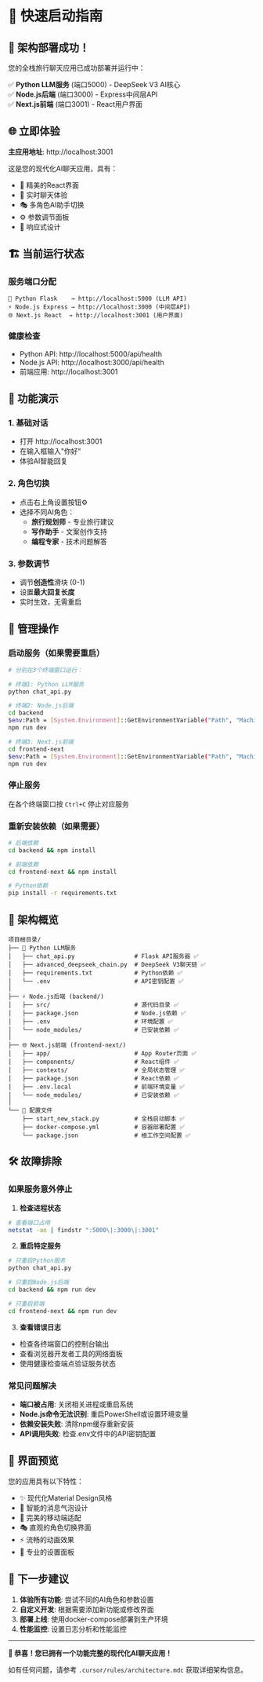 # 🚀 快速启动指南

## 🎉 架构部署成功！

您的全栈旅行聊天应用已成功部署并运行中：

✅ **Python LLM服务** (端口5000) - DeepSeek V3 AI核心  
✅ **Node.js后端** (端口3000) - Express中间层API  
✅ **Next.js前端** (端口3001) - React用户界面  

## 🌐 立即体验

**主应用地址**: http://localhost:3001

这是您的现代化AI聊天应用，具有：
- 🎨 精美的React界面
- 💬 实时聊天体验
- 🎭 多角色AI助手切换
- ⚙️ 参数调节面板
- 📱 响应式设计

## 🏗️ 当前运行状态

### 服务端口分配
```
🐍 Python Flask    → http://localhost:5000 (LLM API)
⚡ Node.js Express → http://localhost:3000 (中间层API)  
🌐 Next.js React  → http://localhost:3001 (用户界面)
```

### 健康检查
- Python API: http://localhost:5000/api/health
- Node.js API: http://localhost:3000/api/health
- 前端应用: http://localhost:3001

## 🎯 功能演示

### 1. 基础对话
- 打开 http://localhost:3001
- 在输入框输入"你好"
- 体验AI智能回复

### 2. 角色切换
- 点击右上角设置按钮⚙️
- 选择不同AI角色：
  - **旅行规划师** - 专业旅行建议
  - **写作助手** - 文案创作支持
  - **编程专家** - 技术问题解答

### 3. 参数调节
- 调节**创造性**滑块 (0-1)
- 设置**最大回复长度**
- 实时生效，无需重启

## 🔧 管理操作

### 启动服务（如果需要重启）
```bash
# 分别在3个终端窗口运行：

# 终端1: Python LLM服务
python chat_api.py

# 终端2: Node.js后端
cd backend
$env:Path = [System.Environment]::GetEnvironmentVariable("Path", "Machine") + ";" + [System.Environment]::GetEnvironmentVariable("Path", "User")
npm run dev

# 终端3: Next.js前端
cd frontend-next
$env:Path = [System.Environment]::GetEnvironmentVariable("Path", "Machine") + ";" + [System.Environment]::GetEnvironmentVariable("Path", "User")
npm run dev
```

### 停止服务
在各个终端窗口按 `Ctrl+C` 停止对应服务

### 重新安装依赖（如果需要）
```bash
# 后端依赖
cd backend && npm install

# 前端依赖  
cd frontend-next && npm install

# Python依赖
pip install -r requirements.txt
```

## 📁 架构概览

```
项目根目录/
├── 🐍 Python LLM服务
│   ├── chat_api.py                 # Flask API服务器 ✅
│   ├── advanced_deepseek_chain.py  # DeepSeek V3聊天链 ✅
│   ├── requirements.txt            # Python依赖 ✅
│   └── .env                        # API密钥配置 ✅
│
├── ⚡ Node.js后端 (backend/)
│   ├── src/                        # 源代码目录 ✅
│   ├── package.json                # Node.js依赖 ✅
│   ├── .env                        # 环境配置 ✅
│   └── node_modules/               # 已安装依赖 ✅
│
├── 🌐 Next.js前端 (frontend-next/)
│   ├── app/                        # App Router页面 ✅
│   ├── components/                 # React组件 ✅
│   ├── contexts/                   # 全局状态管理 ✅
│   ├── package.json                # React依赖 ✅
│   ├── .env.local                  # 前端环境变量 ✅
│   └── node_modules/               # 已安装依赖 ✅
│
└── 🔧 配置文件
    ├── start_new_stack.py          # 全栈启动脚本 ✅
    ├── docker-compose.yml          # 容器部署配置 ✅
    └── package.json                # 根工作空间配置 ✅
```

## 🛠️ 故障排除

### 如果服务意外停止

1. **检查进程状态**
```bash
# 查看端口占用
netstat -an | findstr ":5000\|:3000\|:3001"
```

2. **重启特定服务**
```bash
# 只重启Python服务
python chat_api.py

# 只重启Node.js后端
cd backend && npm run dev

# 只重启前端
cd frontend-next && npm run dev
```

3. **查看错误日志**
- 检查各终端窗口的控制台输出
- 查看浏览器开发者工具的网络面板
- 使用健康检查端点验证服务状态

### 常见问题解决

- **端口被占用**: 关闭相关进程或重启系统
- **Node.js命令无法识别**: 重启PowerShell或设置环境变量
- **依赖安装失败**: 清除npm缓存重新安装
- **API调用失败**: 检查.env文件中的API密钥配置

## 🎨 界面预览

您的应用具有以下特性：
- ✨ 现代化Material Design风格
- 🌙 智能的消息气泡设计
- 📱 完美的移动端适配
- 🎭 直观的角色切换界面
- ⚡ 流畅的动画效果
- 🔧 专业的设置面板

## 🚀 下一步建议

1. **体验所有功能**: 尝试不同的AI角色和参数设置
2. **自定义开发**: 根据需要添加新功能或修改界面
3. **部署上线**: 使用docker-compose部署到生产环境
4. **性能监控**: 设置日志分析和性能监控

---

**🎉 恭喜！您已拥有一个功能完整的现代化AI聊天应用！**

如有任何问题，请参考 `.cursor/rules/architecture.mdc` 获取详细架构信息。 